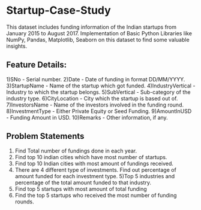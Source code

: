 # Startup-Case-Study
This dataset includes funding information of the Indian startups from January 2015 to August 2017. Implementation of Basic Python Libraries like NumPy, Pandas, Matplotlib, Seaborn on this dataset to find some valuable insights.

## Feature Details:
1)SNo - Serial number.
2)Date - Date of funding in format DD/MM/YYYY.
3)StartupName - Name of the startup which got funded.
4)IndustryVertical - Industry to which the startup belongs.
5)SubVertical - Sub-category of the industry type.
6)CityLocation - City which the startup is based out of.
7)InvestorsName - Name of the investors involved in the funding round.
8)InvestmentType - Either Private Equity or Seed Funding.
9)AmountInUSD - Funding Amount in USD.
10)Remarks - Other information, if any.

## Problem Statements
1) Find Total number of fundings done in each year.
2) Find top 10 indian cities which have most number of startups.
3) Find top 10 Indian cities with most amount of fundings received.
4) There are 4 different type of investments. Find out percentage of amount funded for each investment
type.
5)Top 5 industries and percentage of the total amount funded to that industry.
6) Find top 5 startups with most amount of total funding
7) Find the top 5 startups who received the most number of funding rounds.
